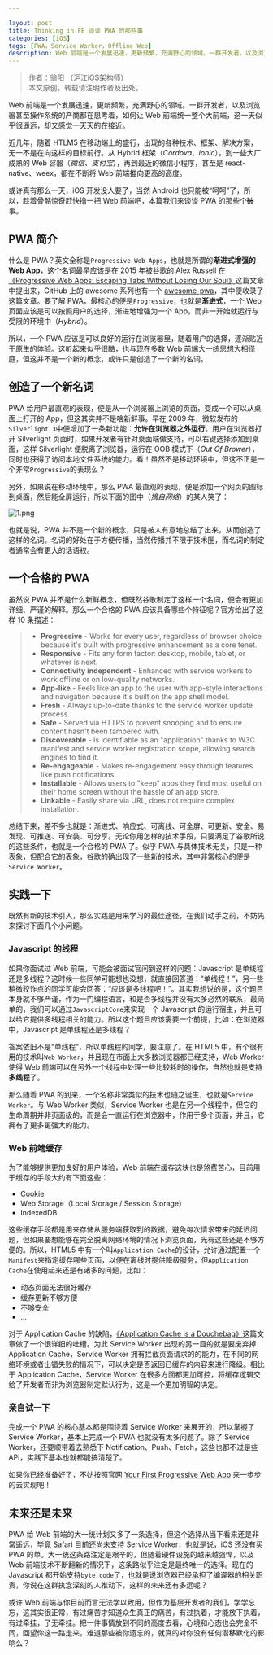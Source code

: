```yaml
---

layout: post
title: Thinking in FE 谈谈 PWA 的那些事
categories: [iOS]
tags: [PWA，Service Worker，Offline Web]
description: Web 前端是一个发展迅速，更新频繁，充满野心的领域。一群开发者，以及浏览器甚至操作系统的产商都在思考着，如何让 Web 前端统一整个大前端，这一天似乎很遥远，却又感觉一天天的在接近。
---
```


>   作者：翁阳 （沪江iOS架构师）    
>   本文原创，转载请注明作者及出处。

Web 前端是一个发展迅速，更新频繁，充满野心的领域。一群开发者，以及浏览器甚至操作系统的产商都在思考着，如何让 Web 前端统一整个大前端，这一天似乎很遥远，却又感觉一天天的在接近。

近几年，随着 HTLM5 在移动端上的盛行，出现的各种技术、框架、解决方案，无一不是在向这样的目标前行。从 Hybrid 框架（_Cordova、ionic_），到一些大厂成熟的 Web 容器（_微信、支付宝_），再到最近的微信小程序，甚至是 react-native、weex，都在不断将 Web 前端推向更高的高度。

或许真有那么一天，iOS 开发没人要了，当然 Android 也只能被“呵呵”了，所以，趁着骨骼惊奇赶快撸一把 Web 前端吧，本篇我们来谈谈 PWA 的那些个~~破~~事。

<!-- more -->

## PWA 简介

什么是 PWA？英文全称是`Progressive Web Apps`，也就是所谓的**渐进式增强的 Web App**，这个名词最早应该是在 2015 年被谷歌的 Alex Russell 在[《Progressive Web Apps: Escaping Tabs Without Losing Our Soul》](https://infrequently.org/2015/06/progressive-apps-escaping-tabs-without-losing-our-soul/)这篇文章中提出来，GitHub 上的 awesome 系列也有一个 [awesome-pwa](https://github.com/hemanth/awesome-pwa)，其中便收录了这篇文章。要了解 PWA，最核心的便是`Progressive`，也就是**渐进式**，一个 Web 页面应该是可以按照用户的选择，渐进地增强为一个 App，而非一开始就运行与受限的环境中（_Hybrid_）。

所以，一个 PWA 应该是可以良好的运行在浏览器里，随着用户的选择，逐渐贴近于原生的体验。这听起来似乎很酷，也与现在多数 Web 前端大一统思想大相径庭，但这并不是一个新的概念，或许只是创造了一个新的名词。

## 创造了一个新名词

PWA 给用户最直观的表现，便是从一个浏览器上浏览的页面，变成一个可以从桌面上打开的 App，但这其实并不是啥新鲜事。早在 2009 年，微软发布的`Silverlight 3`中便增加了一条新功能：**允许在浏览器之外运行**。用户在浏览器打开 Silverlight 页面时，如果开发者有针对桌面端做支持，可以右键选择添加到桌面，这样 Silverlight 便脱离了浏览器，运行在 OOB 模式下（_Out Of Brower_），同时也获得了访问本地文件系统的能力。看！虽然不是移动环境中，但这不正是一个非常`Progressive`的表现么？

另外，如果说在移动环境中，那么 PWA 最直观的表现，便是添加一个网页的图标到桌面，然后能全屏运行，所以下面的图中（_摘自网络_）的某人笑了：

![1.png](https://hujiangtech.github.io/tech/assets/pic/420/1.png)

也就是说，PWA 并不是一个新的概念，只是被人有意地总结了出来，从而创造了这样的名词。名词的好处在于方便传播，当然传播并不限于技术圈，而名词的制定者通常会有更大的话语权。

## 一个合格的 PWA

虽然说 PWA 并不是什么新鲜概念，但既然谷歌制定了这样一个名词，便会有更加详细、严谨的解释。那么一个合格的 PWA 应该具备哪些个特征呢？官方给出了这样 10 条描述：

> * **Progressive** - Works for every user, regardless of browser choice because it's built with progressive enhancement as a core tenet.
> * **Responsive** - Fits any form factor: desktop, mobile, tablet, or whatever is next.
> * **Connectivity independent** - Enhanced with service workers to work offline or on low-quality networks.
> * **App-like** - Feels like an app to the user with app-style interactions and navigation because it's built on the app shell model.
> * **Fresh** - Always up-to-date thanks to the service worker update process.
> * **Safe** - Served via HTTPS to prevent snooping and to ensure content hasn't been tampered with.
> * **Discoverable** - Is identifiable as an "application" thanks to W3C manifest and service worker registration scope, allowing search engines to find it.
> * **Re-engageable** - Makes re-engagement easy through features like push notifications.
> * **Installable** - Allows users to "keep" apps they find most useful on their home screen without the hassle of an app store.
> * **Linkable** - Easily share via URL, does not require complex installation.

总结下来，差不多也就是：渐进式、响应式、可离线、可全屏、可更新、安全、易发现、可推送、可安装、可分享。无论你用怎样的技术手段，只要满足了谷歌所说的这些条件，也就是一个合格的 PWA 了。似乎 PWA 与具体技术无关，只是一种表象，但配合它的表象，谷歌的确出现了一些新的技术，其中非常核心的便是`Service Worker`。

## 实践一下

既然有新的技术引入，那么实践是用来学习的最佳途径，在我们动手之前，不妨先来探讨下面几个小问题。

### Javascript 的线程

如果你面试过 Web 前端，可能会被面试官问到这样的问题：Javascript 是单线程还是多线程？这时候一些同学可能想也没想，就直接回答道：“单线程！”，另一些稍微狡诈点的同学可能会回答：“应该是多线程吧！”。其实我想说的是，这个题目本身就不够严谨，作为一门编程语言，和是否多线程并没有太多必然的联系，最简单的，我们可以通过`JavascriptCore`来实现一个 Javascript 的运行宿主，并且可以给它提供多线程相关的能力。所以这个题目应该需要一个前提，比如：在浏览器中，Javascript 是单线程还是多线程？

答案依旧不是“单线程”，所以单线程的同学，要注意了。在 HTML5 中，有个很有用的技术叫`Web Worker`，并且现在市面上大多数浏览器都已经支持，Web Worker 使得 Web 前端可以在另外一个线程中处理一些比较耗时的操作，自然也就是支持**多线程**了。

那么随着 PWA 的到来，一个名称非常类似的技术也随之诞生，也就是`Service Worker`。与 Web Worker 类似，Service Worker 也是在另一个线程中，但它的生命周期并非页面级的，而是会一直运行在浏览器中，作用于多个页面，并且，它拥有了更多更强大的能力。

### Web 前端缓存

为了能够提供更加良好的用户体验，Web 前端在缓存这块也是煞费苦心，目前用于缓存的手段大约有下面这些：

* Cookie
* Web Storage（Local Storage / Session Storage）
* IndexedDB

这些缓存手段都是用来存储从服务端获取到的数据，避免每次请求带来的延迟问题，但如果要想能够在完全脱离网络环境的情况下浏览页面，光有这些还是不够方便的。所以，HTML5 中有一个叫`Application Cache`的设计，允许通过配置一个`Manifest`来指定缓存哪些页面，以便在离线时提供降级服务，但`Application Cache`在使用起来还是有诸多的问题，比如：

* 动态页面无法很好缓存
* 缓存更新不够方便
* 不够安全
* ...

对于 Application Cache 的缺陷，[《Application Cache is a Douchebag》](https://alistapart.com/article/application-cache-is-a-douchebag)这篇文章做了一个很详细的吐槽。为此 Service Worker 出现的另一目的就是要废弃掉 Application Cache，Service Worker 拥有拦截页面请求的的能力，在不同的网络环境或者出错失败的情况下，可以决定是否返回已缓存的内容来进行降级。相比于 Application Cache，Service Worker 在很多方面都更加可控，将缓存逻辑交给了开发者而非为浏览器制定默认行为，这是一个更加明智的决定。

### 亲自试一下

完成一个 PWA 的核心基本都是围绕着 Service Worker 来展开的，所以掌握了 Service Worker，基本上完成一个 PWA 也就没有太多问题了。除了 Service Worker，还要顺带着去熟悉下 Notification、Push、Fetch，这些也都不过是些 API，实践下基本也就都能搞清楚了。

如果你已经准备好了，不妨按照官网 [Your First Progressive Web App](https://codelabs.developers.google.com/codelabs/your-first-pwapp) 来一步步的去实现吧！

## 未来还是未来

PWA 给 Web 前端的大一统计划又多了一条选择，但这个选择从当下看来还是非常遥远，毕竟 Safari 目前还尚未支持 Service Worker，也就是说，iOS 还没有买 PWA 的单。大一统这条路注定是艰辛的，但随着硬件设施的越来越强悍，以及 Web 前端技术不断翻新的情况下，这条路似乎注定是最终唯一的选择。现在的 Javascript 都开始支持`byte code`了，也就是说浏览器已经承担了编译器的相关职责，你说在这群执念深刻的人推动下，这样的未来还有多远呢？

或许 Web 前端与你目前而言无法学以致用，但作为基层开发者的我们，学学忘忘，这其实很正常，有过痛苦才知道众生真正的痛苦，有过执着，才能放下执着，有过牵挂，了无牵挂。把一件事情放到不同的高度去看，心境和心态也会完全不同，回望你这一路走来，难道那些被你遗忘的，就真的对你没有任何潜移默化的影响么？
